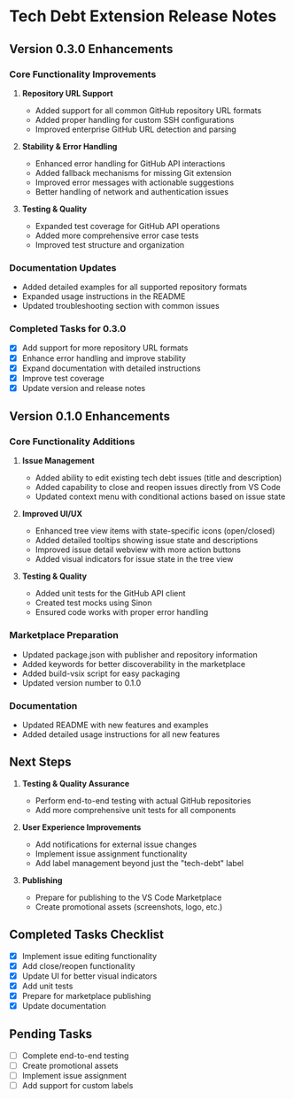 # Tech Debt Extension Release Notes

## Version 0.3.0 Enhancements

### Core Functionality Improvements

1. **Repository URL Support**
   - Added support for all common GitHub repository URL formats
   - Added proper handling for custom SSH configurations
   - Improved enterprise GitHub URL detection and parsing

2. **Stability & Error Handling**
   - Enhanced error handling for GitHub API interactions
   - Added fallback mechanisms for missing Git extension
   - Improved error messages with actionable suggestions
   - Better handling of network and authentication issues

3. **Testing & Quality**
   - Expanded test coverage for GitHub API operations
   - Added more comprehensive error case tests
   - Improved test structure and organization

### Documentation Updates

- Added detailed examples for all supported repository formats
- Expanded usage instructions in the README
- Updated troubleshooting section with common issues

### Completed Tasks for 0.3.0

- [x] Add support for more repository URL formats
- [x] Enhance error handling and improve stability
- [x] Expand documentation with detailed instructions
- [x] Improve test coverage
- [x] Update version and release notes

## Version 0.1.0 Enhancements

### Core Functionality Additions

1. **Issue Management**
   - Added ability to edit existing tech debt issues (title and description)
   - Added capability to close and reopen issues directly from VS Code
   - Updated context menu with conditional actions based on issue state

2. **Improved UI/UX**
   - Enhanced tree view items with state-specific icons (open/closed)
   - Added detailed tooltips showing issue state and descriptions
   - Improved issue detail webview with more action buttons
   - Added visual indicators for issue state in the tree view

3. **Testing & Quality**
   - Added unit tests for the GitHub API client
   - Created test mocks using Sinon
   - Ensured code works with proper error handling

### Marketplace Preparation

- Updated package.json with publisher and repository information
- Added keywords for better discoverability in the marketplace
- Added build-vsix script for easy packaging
- Updated version number to 0.1.0

### Documentation

- Updated README with new features and examples
- Added detailed usage instructions for all new features

## Next Steps

1. **Testing & Quality Assurance**
   - Perform end-to-end testing with actual GitHub repositories
   - Add more comprehensive unit tests for all components

2. **User Experience Improvements**
   - Add notifications for external issue changes
   - Implement issue assignment functionality
   - Add label management beyond just the "tech-debt" label

3. **Publishing**
   - Prepare for publishing to the VS Code Marketplace
   - Create promotional assets (screenshots, logo, etc.)

## Completed Tasks Checklist

- [x] Implement issue editing functionality
- [x] Add close/reopen functionality
- [x] Update UI for better visual indicators
- [x] Add unit tests
- [x] Prepare for marketplace publishing
- [x] Update documentation

## Pending Tasks

- [ ] Complete end-to-end testing
- [ ] Create promotional assets
- [ ] Implement issue assignment
- [ ] Add support for custom labels
